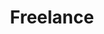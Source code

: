 ---
title: Freelance
excerpt: A list of blog posts about being a freelance/contract interaction designer.
---